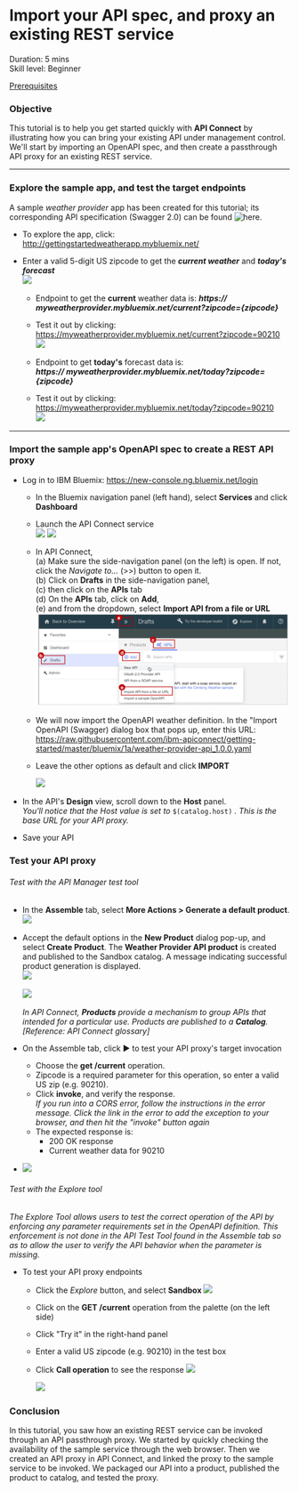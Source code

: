 # Import your API spec, and proxy an existing REST service
Duration: 5 mins  
Skill level: Beginner  

<a href="https://github.com/ibm-apiconnect/getting-started/tree/master/bluemix/0-prereq" target="blank">Prerequisites</a>

### Objective
This tutorial is to help you get started quickly with **API Connect** by illustrating how you can bring your existing API under management control. We'll start by importing an OpenAPI spec, and then create a passthrough API proxy for an existing REST service.

---


### Explore the sample app, and test the target endpoints
A sample _weather provider_ app has been created for this tutorial; its corresponding API specification (Swagger 2.0) can be found ![here](https://raw.githubusercontent.com/ibm-apiconnect/getting-started/master/bluemix/1a/weather-provider-api_1.0.0.yaml).
- To explore the app, click: http://gettingstartedweatherapp.mybluemix.net/
- Enter a valid 5-digit US zipcode to get the _**current weather**_ and _**today's forecast**_  
![](images/explore-weatherapp-1.png)

  - Endpoint to get the **current** weather data is:     _**https:// myweatherprovider<span></span>.mybluemix.net/current?zipcode={zipcode}**_
  - Test it out by clicking: https://myweatherprovider.mybluemix.net/current?zipcode=90210  
  ![](images/explore-weatherapp-2.png)

  - Endpoint to get **today's** forecast data is:  
   _**https:// myweatherprovider<span></span>.mybluemix.net/today?zipcode={zipcode}**_
  - Test it out by clicking: https://myweatherprovider.mybluemix.net/today?zipcode=90210  
  ![](images/explore-weatherapp-3.png)


---

### Import the sample app's OpenAPI spec to create a REST API proxy
- Log in to IBM Bluemix: https://new-console.ng.bluemix.net/login
  - In the Bluemix navigation panel (left hand), select **Services** and click **Dashboard**
  - Launch the API Connect service  
   ![](images/login-1.png)   ![](images/login-2.png)  
  
  - In API Connect,   
     (a) Make sure the side-navigation panel (on the left) is open. If not, click the _Navigate to..._ (>>) button to open it.  
     (b) Click on **Drafts** in the side-navigation panel,   
     (c) then click on the **APIs** tab   
     (d) On the **APIs** tab, click on **Add**,  
     (e) and from the dropdown, select **Import API from a file or URL**  
     ![](images/import-1.png) 
 
  - We will now import the OpenAPI weather definition.  In the "Import OpenAPI (Swagger) dialog box that pops up, enter this URL:
https://raw.githubusercontent.com/ibm-apiconnect/getting-started/master/bluemix/1a/weather-provider-api_1.0.0.yaml
  - Leave the other options as default and click **IMPORT**  

    ![](images/import-2.png)  

- In the API's **Design** view, scroll down to the **Host** panel.   
_You'll notice that the Host value is set to_ ```$(catalog.host)``` _. This is the base URL for your API proxy._
- Save your API  




### Test your API proxy
###### Test with the _API Manager test tool_
- In the **Assemble** tab, select **More Actions > Generate a default product**.  
  ![](/bluemix/1a/images/generate-default-product-1.png)   
  
- Accept the default options in the **New Product** dialog pop-up, and select **Create Product**. The **Weather Provider API product** is created and published to the Sandbox catalog. A message indicating successful product generation is displayed.  
  ![](/bluemix/1a/images/generate-default-product-2.png)  
  
  ![](/bluemix/1a/images/generate-default-product-3.png) 

  _In API Connect, **Products** provide a mechanism to  group APIs that intended for a particular use. Products are published to a **Catalog**.  [Reference: API Connect glossary]_

- On the Assemble tab, click ► to test your API proxy's target invocation
  - Choose the **get /current** operation.  
  - Zipcode is a required parameter for this operation, so enter a valid US zip (e.g. 90210).  
  - Click **invoke**, and verify the response.  
  _If you run into a CORS error, follow the instructions in the error message. Click the link in the error to add the exception to your browser, and then hit the "invoke" button again_
  - The expected response is:  
    - 200 OK response
    - Current weather data for 90210  

 -   
    ![](/bluemix/1b/images/test-invoke-1.png)




###### Test with the _Explore tool_
_The Explore Tool allows users to test the correct operation of the API by enforcing any parameter requirements set in the OpenAPI definition. This enforcement is not done in the API Test Tool found in the Assemble tab so as to allow the user to verify the API behavior when the parameter is missing._
- To test your API proxy endpoints
  - Click the _Explore_ button, and select **Sandbox**
    ![](images/test-explore-1.png)
  - Click on the **GET /current** operation from the palette (on the left side)
  - Click "Try it" in the right-hand panel  
  - Enter a valid US zipcode (e.g. 90210) in the test box
  - Click **Call operation** to see the response
  ![](images/test-explore-2.png)

    ![](images/test-explore-3.png)


### Conclusion
In this tutorial, you saw how an existing REST service can be invoked through an API passthrough proxy. We started by quickly checking the availability of the sample service through the web browser. Then we created an API proxy in API Connect, and linked the proxy to the sample service to be invoked. We packaged our API into a product, published the product to catalog, and tested the proxy.

